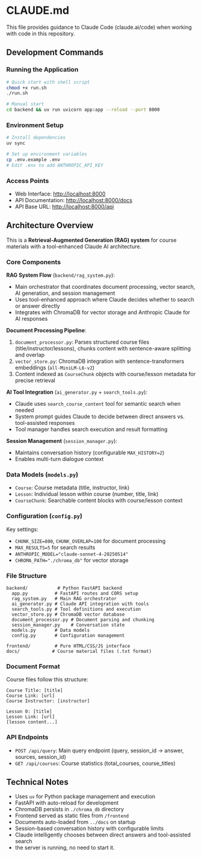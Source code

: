 # CLAUDE.md

This file provides guidance to Claude Code (claude.ai/code) when working with code in this repository.

## Development Commands

### Running the Application

```bash
# Quick start with shell script
chmod +x run.sh
./run.sh

# Manual start
cd backend && uv run uvicorn app:app --reload --port 8000
```

### Environment Setup

```bash
# Install dependencies
uv sync

# Set up environment variables
cp .env.example .env
# Edit .env to add ANTHROPIC_API_KEY
```

### Access Points

- Web Interface: <http://localhost:8000>
- API Documentation: <http://localhost:8000/docs>
- API Base URL: <http://localhost:8000/api>

## Architecture Overview

This is a **Retrieval-Augmented Generation (RAG) system** for course materials with a tool-enhanced Claude AI architecture.

### Core Components

**RAG System Flow** (`backend/rag_system.py`):

- Main orchestrator that coordinates document processing, vector search, AI generation, and session management
- Uses tool-enhanced approach where Claude decides whether to search or answer directly
- Integrates with ChromaDB for vector storage and Anthropic Claude for AI responses

**Document Processing Pipeline**:

1. `document_processor.py`: Parses structured course files (title/instructor/lessons), chunks content with sentence-aware splitting and overlap
2. `vector_store.py`: ChromaDB integration with sentence-transformers embeddings (`all-MiniLM-L6-v2`)
3. Content indexed as `CourseChunk` objects with course/lesson metadata for precise retrieval

**AI Tool Integration** (`ai_generator.py` + `search_tools.py`):

- Claude uses `search_course_content` tool for semantic search when needed
- System prompt guides Claude to decide between direct answers vs. tool-assisted responses
- Tool manager handles search execution and result formatting

**Session Management** (`session_manager.py`):

- Maintains conversation history (configurable `MAX_HISTORY=2`)
- Enables multi-turn dialogue context

### Data Models (`models.py`)

- `Course`: Course metadata (title, instructor, link)
- `Lesson`: Individual lesson within course (number, title, link)
- `CourseChunk`: Searchable content blocks with course/lesson context

### Configuration (`config.py`)

Key settings:

- `CHUNK_SIZE=800`, `CHUNK_OVERLAP=100` for document processing
- `MAX_RESULTS=5` for search results
- `ANTHROPIC_MODEL="claude-sonnet-4-20250514"`
- `CHROMA_PATH="./chroma_db"` for vector storage

### File Structure

```
backend/           # Python FastAPI backend
  app.py          # FastAPI routes and CORS setup
  rag_system.py   # Main RAG orchestrator
  ai_generator.py # Claude API integration with tools
  search_tools.py # Tool definitions and execution
  vector_store.py # ChromaDB vector database
  document_processor.py # Document parsing and chunking
  session_manager.py    # Conversation state
  models.py       # Data models
  config.py       # Configuration management

frontend/         # Pure HTML/CSS/JS interface
docs/            # Course material files (.txt format)
```

### Document Format

Course files follow this structure:

```
Course Title: [title]
Course Link: [url]
Course Instructor: [instructor]

Lesson 0: [title]
Lesson Link: [url]
[lesson content...]
```

### API Endpoints

- `POST /api/query`: Main query endpoint (query, session_id → answer, sources, session_id)
- `GET /api/courses`: Course statistics (total_courses, course_titles)

## Technical Notes

- Uses `uv` for Python package management and execution
- FastAPI with auto-reload for development
- ChromaDB persists in `./chroma_db` directory
- Frontend served as static files from `/frontend`
- Documents auto-loaded from `../docs` on startup
- Session-based conversation history with configurable limits
- Claude intelligently chooses between direct answers and tool-assisted search
- the server is running, no need to start it.